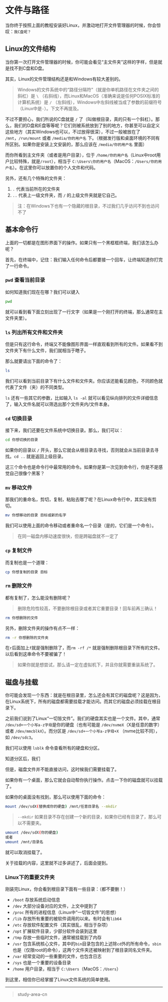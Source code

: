 # 文件与路径

当你终于按照上面的教程安装好Linux，并激动地打开文件管理器的时候，你会惊叹：`我C盘呢？`

## Linux的文件结构

当你第一次打开文件管理器的时候，你可能会看见“主文件夹”这样的字样，但是就是找不到C盘和D盘。

其实，Linux的文件管理结构还是和Windows有较大差别的。

> Windows的文件系统中的“路径分隔符”（就是你单机路径在文件夹之间的斜杠）是 `\` （右斜线），而Linux和MacOS（准确来说是任何POSIX标准的计算机系统）是 `/` （左斜线），Windows中左斜线被当成了参数的前缀符号（Linux中是`-`）。下文不再提及。

不过不要担心，我们所说的C盘就是 `/` 了（叫做根目录，真的只有一个斜杠）。那么，我们的D盘和E盘等等呢？它们则被系统放到了别的地方，你甚至可以自定义这些地方（其实Windows也可以，不过放得很深），不过一般被放在了 `/mnt`，`/run/mount` 或者 `/media/你的用户名` 下。（根据发行版和桌面环境的不同有所区别。如果你是安装上文安装的，那么应该在 `/media/你的用户名` 里面）

而你所看到主文件夹（或者是用户目录），位于 `/home/你的用户名`（Linux中root用户比较特殊，就是`/root`），相当于 `C:\Users\你的用户名`（MacOS：`/Users/你的用户名`）。在这里你可以放置你的个人文件和代码。

另外，还有几个特殊的文件夹：

1. `.` 代表当前所在的文件夹
2. `..` 代表上一级文件夹，而 `/` 的上级文件夹就是它自己。

> 注：在Windows下也有一个隐藏的根目录，不过我们几乎访问不到也访问不了

## 基本命令行

上面的一切都是在图形界面下的操作。如果只有一个黑框框终端，我们该怎么办呢？

首先，在终端中，记住：我们输入任何命令后都要接一个回车，让终端知道你打完了一行命令。

### `pwd` 查看当前目录

如何知道我们现在在哪？我们可以键入

```bash
pwd
```

就可以看到看下面立刻出现了一行文字（如果是一个刚打开的终端，那么通常在主文件夹里）。

### `ls` 列出所有文件和文件夹

但是只有这行命令，终端又不能像图形界面一样直观看到所有的文件。如果看不到文件夹下有什么文件，我们就相当于瞎子。

那么就要请出下面的命令了：

```bash
ls
```

我们可以看到当前目录下有什么文件和文件夹。你应该还能看见颜色，不同颜色就代表了文件（夹）的不同类型。

`ls` 还有一些其它的参数，比如输入 `ls -al` 就可以看见纵向排列的文件详细信息了，输入文件名就可以筛选出那个文件夹内/文件本身。

### `cd` 切换目录

接下来，我们还要在文件系统中切换目录。那么，我们可以：

```bash
cd 你想切换的目录
```

如果你的目录以 `/` 开头，那么它就会从根目录去寻找，否则就会从当前目录去寻找。`cd ..` 就是返回上级目录。

这三个命令也是命令行中最常用的命令。如果你是第一次见到命令行，你是不是感觉自己很像个黑客？

### `mv` 移动文件

那我们的重命名，剪切，复制，粘贴去哪了呢？在Linux命令行中，其实没有剪切。

```bash
mv 你想移动的目录 目标或新的名字
```

我们可以使用上面的命令移动或者重命名一个目录（是的，它们是一个命令）。

> 在同一磁盘内移动速度很快，但是跨磁盘就不一定了

### `cp` 复制文件

而复制也是一个道理：

```bash
cp 你想复制的目录 目标
```

### `rm` 删除文件

都有复制了，怎么能没有删除呢？

> 删除危险性较高，不要删除根目录或者其它重要目录！回车前再三确认！

```bash
rm 你想删除的文件
```

另外，删除文件夹的操作有点不一样：

```bash
rm -r 你想删除的文件夹
```

在`r`后面加上`f`就是强制删除了，而`rm -rf /*` 就是强制删除根目录下所有的文件。以后看到这串命令不要被骗了！

> 如果你就是想尝试，那么请一定在虚拟机下，并且你就需要重装系统了。

## 磁盘与挂载

你可能会发现一个东西：就是在根目录里，怎么还会有其它的磁盘呢？这是因为，在Linux系统下，所有的磁盘都需要挂载才能访问。而其它的磁盘必须挂载在根目录下。

之前我们说到了Linux“一切皆文件”。我们的硬盘其实也是一个文件。其中，通常 `/dev/sd+一个小写a-z字母`是你的硬盘（也有可能是 `/dev/nvmeX`（X是任意的数字） 或者 `/dev/mmcblkX`）。而分区是 `/dev/sd+一个小写a-z字母+X` （nvme比较不同），如 `/dev/sdc3`。

我们可以使用 `lsblk` 命令查看所有的硬盘和分区。

知道分区后，我们

但是，磁盘文件并不能直接访问，这时候我们需要挂载了。

如果你有一个桌面，那么它就会自动帮你执行操作。点击一下你的磁盘就可以挂载了。

如果你的桌面没有找到，那么可以使用下面的命令：

```bash
mount /dev/sdX(替换成你的硬盘) /mnt/任意目录名 --mkdir
```

> `--mkdir` 如果目录不存在创建一个新的目录，如果你已经有目录了，那么可以不需要夹。

```bash
umount /dev/sdX(你的硬盘)
或者
umount /mnt/目录名
```

就可以取消挂载了。

关于挂载的内容，这里就不过多讲述了，后面会提到。

### Linux下的重要文件夹

刚装完Linux，你会看到根目录下面有一些目录：（都不要删！）

* `/boot` 存放系统启动信息
* `/dev` 大部分设备对应的文件，上文中提到了
* `/proc` 所有的进程信息（Linux中“一切皆文件”的思想）
* `/lib` 存放所有重要的被软件调用的以来。有时会有`lib64`
* `/etc` 存放软件配置文件（其实很乱，相当于杂项）
* `/opt` 扩展软件目录，少部分软件会装到这里
* `/tmp` 存放一些临时文件，通常被挂载到了内存
* `/usr` 包含系统核心文件，其中的`bin`目录包含的上述除`cd`外的所有命令，`sbin`也是（仅限root的命令），这两个文件夹还被映射到了根目录同名文件夹。
* `/var` 经常变动的一些重要的文件，也包含日志
* `/sys` 也是一个重要的设备目录
* `/home` 用户目录，相当于 `C:\Users`（MacOS：`/Users`）

到这里，相信你已经掌握了Linux文件系统的简单使用。

---
> study-area-cn
